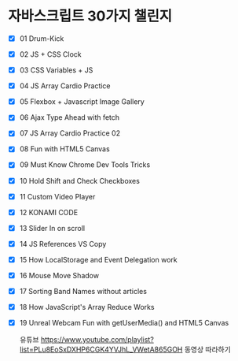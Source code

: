 # 자바스크립트 30가지 챌린지

- [x] 01 Drum-Kick
- [x] 02 JS + CSS Clock
- [x] 03 CSS Variables + JS
- [x] 04 JS Array Cardio Practice
- [x] 05 Flexbox + Javascript Image Gallery
- [x] 06 Ajax Type Ahead with fetch
- [x] 07 JS Array Cardio Practice 02
- [x] 08 Fun with HTML5 Canvas
- [x] 09 Must Know Chrome Dev Tools Tricks
- [x] 10 Hold Shift and Check Checkboxes
- [x] 11 Custom Video Player
- [x] 12 KONAMI CODE
- [x] 13 Slider In on scroll
- [x] 14 JS References VS Copy
- [x] 15 How LocalStorage and Event Delegation work
- [x] 16 Mouse Move Shadow
- [x] 17 Sorting Band Names without articles
- [x] 18 How JavaScript's Array Reduce Works
- [x] 19 Unreal Webcam Fun with getUserMedia() and HTML5 Canvas

  유튜브 https://www.youtube.com/playlist?list=PLu8EoSxDXHP6CGK4YVJhL_VWetA865GOH 동영상 따라하기

